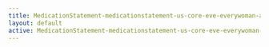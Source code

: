 ```yaml
---
title: MedicationStatement-medicationstatement-us-core-eve-everywoman-azithromycin-intro
layout: default
active: MedicationStatement-medicationstatement-us-core-eve-everywoman-azithromycin-intro
---
```


